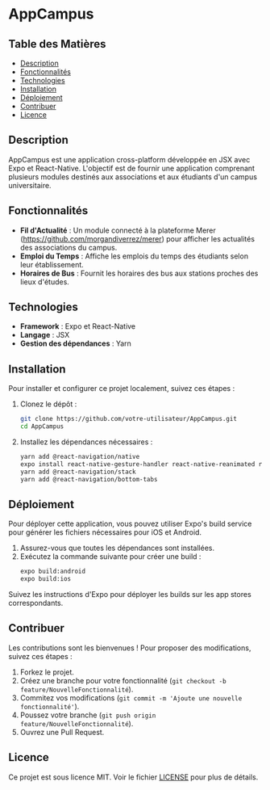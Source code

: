 # AppCampus

## Table des Matières
- [Description](#description)
- [Fonctionnalités](#fonctionnalités)
- [Technologies](#technologies)
- [Installation](#installation)
- [Déploiement](#déploiement)
- [Contribuer](#contribuer)
- [Licence](#licence)

## Description
AppCampus est une application cross-platform développée en JSX avec Expo et React-Native. L'objectif est de fournir une application comprenant plusieurs modules destinés aux associations et aux étudiants d'un campus universitaire.

## Fonctionnalités
- **Fil d'Actualité** : Un module connecté à la plateforme Merer (https://github.com/morgandiverrez/merer) pour afficher les actualités des associations du campus.
- **Emploi du Temps** : Affiche les emplois du temps des étudiants selon leur établissement.
- **Horaires de Bus** : Fournit les horaires des bus aux stations proches des lieux d'études.

## Technologies
- **Framework** : Expo et React-Native
- **Langage** : JSX
- **Gestion des dépendances** : Yarn

## Installation
Pour installer et configurer ce projet localement, suivez ces étapes :

1. Clonez le dépôt :
    ```bash
    git clone https://github.com/votre-utilisateur/AppCampus.git
    cd AppCampus
    ```

2. Installez les dépendances nécessaires :
    ```bash
    yarn add @react-navigation/native
    expo install react-native-gesture-handler react-native-reanimated react-native-screens react-native-safe-area-context @react-native-community/masked-view
    yarn add @react-navigation/stack
    yarn add @react-navigation/bottom-tabs
    ```

## Déploiement
Pour déployer cette application, vous pouvez utiliser Expo's build service pour générer les fichiers nécessaires pour iOS et Android.

1. Assurez-vous que toutes les dépendances sont installées.
2. Exécutez la commande suivante pour créer une build :
    ```bash
    expo build:android
    expo build:ios
    ```

Suivez les instructions d'Expo pour déployer les builds sur les app stores correspondants.

## Contribuer
Les contributions sont les bienvenues ! Pour proposer des modifications, suivez ces étapes :

1. Forkez le projet.
2. Créez une branche pour votre fonctionnalité (`git checkout -b feature/NouvelleFonctionnalité`).
3. Commitez vos modifications (`git commit -m 'Ajoute une nouvelle fonctionnalité'`).
4. Poussez votre branche (`git push origin feature/NouvelleFonctionnalité`).
5. Ouvrez une Pull Request.

## Licence
Ce projet est sous licence MIT. Voir le fichier [LICENSE](LICENSE) pour plus de détails.
